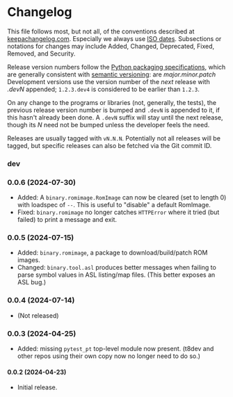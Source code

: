 Changelog
=========

This file follows most, but not all, of the conventions described at
[keepachangelog.com]. Especially we always use [ISO dates]. Subsections or
notations for changes may include Added, Changed, Deprecated, Fixed,
Removed, and Security.

Release version numbers follow the [Python packaging
specifications][pyver], which are generally consistent with [semantic
versioning][semver]: are _major.minor.patch_ Development versions use the
version number of the _next_ release with _.devN_ appended; `1.2.3.dev4` is
considered to be earlier than `1.2.3`.

On any change to the programs or libraries (not, generally, the tests), the
previous release version number is bumped and `.devN` is appended to it, if
this hasn't already been done. A `.devN` suffix will stay until the next
release, though its _N_ need not be bumped unless the developer feels the
need.

Releases are usually tagged with `vN.N.N`. Potentially not all releases
will be tagged, but specific releases can also be fetched via the Git
commit ID.

### dev

### 0.0.6 (2024-07-30)
- Added: A `binary.romimage.RomImage` can now be cleared (set to length 0)
  with loadspec of `--`. This is useful to "disable" a default RomImage.
- Fixed: `binary.romimage` no longer catches `HTTPError` where it tried
  (but failed) to print a message and exit.

### 0.0.5 (2024-07-15)
- Added: `binary.romimage`, a package to download/build/patch ROM images.
- Changed: `binary.tool.asl` produces better messages when failing to parse
  symbol values in ASL listing/map files. (This better exposes an ASL bug.)

### 0.0.4 (2024-07-14)
- (Not released)

### 0.0.3 (2024-04-25)
- Added: missing `pytest_pt` top-level module now present.
  (t8dev and other repos using their own copy now no longer need to do so.)

#### 0.0.2 (2024-04-23)
- Initial release.



<!-------------------------------------------------------------------->
[ISO dates]: https://xkcd.com/1179/
[keepachangelog.com]: https://keepachangelog.com/
[pyver]: https://packaging.python.org/en/latest/specifications/version-specifiers/#version-specifiers
[semver]: https://en.wikipedia.org/wiki/Software_versioning#Semantic_versioning
